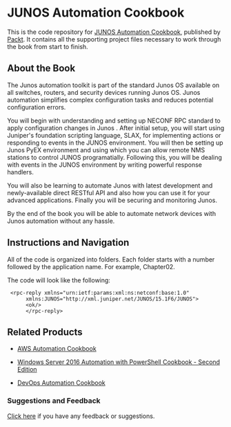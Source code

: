 # JUNOS Automation Cookbook
This is the code repository for [JUNOS Automation Cookbook](https://www.packtpub.com/networking-and-servers/junos-automation-cookbook?utm_source=github&utm_medium=repository&utm_campaign=9781788290999), published by [Packt](https://www.packtpub.com/?utm_source=github). It contains all the supporting project files necessary to work through the book from start to finish.
## About the Book
The Junos automation toolkit is part of the standard Junos OS available on all switches, routers, and security devices running Junos OS. Junos automation simplifies complex configuration tasks and reduces potential configuration errors.

You will begin with understanding and setting up NECONF RPC standard to apply configuration changes in Junos . After initial setup, you will start using Juniper's foundation scripting language, SLAX, for implementing actions or responding to events in the JUNOS environment. You will then be setting up Junos PyEX environment and using which you can allow remote NMS stations to control JUNOS programatially. Following this, you will be dealing with events in the JUNOS environment by writing powerful response handlers. 

You will also be learning to automate Junos with latest development and newly-available direct RESTful API and also how you can use it for your advanced applications. Finally you will be securing and monitoring Junos.

By the end of the book you will be able to automate network devices with Junos automation without any hassle.

## Instructions and Navigation
All of the code is organized into folders. Each folder starts with a number followed by the application name. For example, Chapter02.



The code will look like the following:
```
 <rpc-reply xmlns="urn:ietf:params:xml:ns:netconf:base:1.0"   
      xmlns:JUNOS="http://xml.juniper.net/JUNOS/15.1F6/JUNOS">
      <ok/>
      </rpc-reply>
```



## Related Products
* [AWS Automation Cookbook](https://www.packtpub.com/virtualization-and-cloud/aws-automation-cookbook?utm_source=github&utm_medium=repository&utm_campaign=9781788394925)

* [Windows Server 2016 Automation with PowerShell Cookbook - Second Edition](https://www.packtpub.com/networking-and-servers/windows-server-2016-automation-powershell-cookbook-second-edition?utm_source=github&utm_medium=repository&utm_campaign=9781787122048)

* [DevOps Automation Cookbook](https://www.packtpub.com/networking-and-servers/devops-automation-cookbook?utm_source=github&utm_medium=repository&utm_campaign=9781784392826)

### Suggestions and Feedback
[Click here](https://docs.google.com/forms/d/e/1FAIpQLSe5qwunkGf6PUvzPirPDtuy1Du5Rlzew23UBp2S-P3wB-GcwQ/viewform) if you have any feedback or suggestions.
